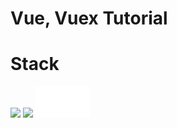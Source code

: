 # Vue, Vuex Tutorial

# Stack

<span>
<img height="50" src="https://readme-components.vercel.app/api?component=logo&logo=javascript&desc=JavaScript&textfill=ffffff&fill=111111&svgfill=F7DF1E" />
<img height="50" src="https://readme-components.vercel.app/api?component=logo&logo=typescript&desc=TypeScript&textfill=ffffff&fill=111111&svgfill=3178C6" />
<img height="50" src="https://github.com/ProMastersss/ProMastersss/blob/main/src/images/tech/Vue.svg" />
</span>
